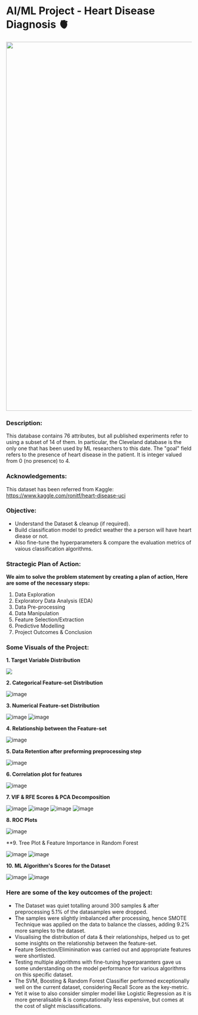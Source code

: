 # AI/ML Project - Heart Disease Diagnosis 🫀

<p align="center"><img src="https://user-images.githubusercontent.com/54996245/146058811-db5d9600-dca9-4bf5-a355-7ebcce3f6592.jpg" style="width: 1000px;"/></p>

### Description:

This database contains 76 attributes, but all published experiments refer to using a subset of 14 of them. In particular, the Cleveland database is the only one that has been used by ML researchers to
this date. The "goal" field refers to the presence of heart disease in the patient. It is integer valued from 0 (no presence) to 4.

### Acknowledgements:
This dataset has been referred from Kaggle: \
https://www.kaggle.com/ronitf/heart-disease-uci

### Objective:
- Understand the Dataset & cleanup (if required).
- Build classification model to predict weather the a person will have heart diease or not.
- Also fine-tune the hyperparameters & compare the evaluation metrics of vaious classification algorithms.

### Stractegic Plan of Action:
**We aim to solve the problem statement by creating a plan of action, Here are some of the necessary steps:**
1. Data Exploration
2. Exploratory Data Analysis (EDA)
3. Data Pre-processing
4. Data Manipulation
5. Feature Selection/Extraction
6. Predictive Modelling
7. Project Outcomes & Conclusion

### Some Visuals of the Project:

**1. Target Variable Distribution**
  
<p align="left"><img src="https://user-images.githubusercontent.com/54996245/146058950-b79112da-31a2-4928-91db-576d79713adb.png" /></p>

**2. Categorical Feature-set Distribution**

![image](https://user-images.githubusercontent.com/54996245/146059005-05fdcc35-bc8b-4ac5-b77c-08eca6e3aa0d.png)


**3. Numerical Feature-set Distribution**

![image](https://user-images.githubusercontent.com/54996245/146059068-d45abe7e-6ad8-4f73-95ab-10182cde7860.png)
![image](https://user-images.githubusercontent.com/54996245/146059084-81b7a054-38c0-4830-9a99-6d56a0c62a33.png)

**4. Relationship between the Feature-set**

![image](https://user-images.githubusercontent.com/54996245/146059104-9f92a475-2f2f-4239-8c6c-8fe705d5caa0.png)

**5. Data Retention after preforming preprocessing step**

![image](https://user-images.githubusercontent.com/54996245/146059128-01670076-b8ad-426d-853c-34b737aff856.png)

**6. Correlation plot for features**

![image](https://user-images.githubusercontent.com/54996245/146059162-df818d16-72c4-47d8-ac29-367723eb58cf.png)

**7. VIF & RFE Scores & PCA Decomposition**
  
![image](https://user-images.githubusercontent.com/54996245/146059190-45214e2d-4938-4900-a535-ace56d2c2272.png)
![image](https://user-images.githubusercontent.com/54996245/146059216-7dd50dcb-6c3d-4100-8695-1318924e74d6.png)
![image](https://user-images.githubusercontent.com/54996245/146059229-9f9297d7-03b0-4b38-babc-db4b188508f4.png)
![image](https://user-images.githubusercontent.com/54996245/146059240-9cfa87d5-17a7-4034-b07b-725e36f6b79d.png)

**8. ROC Plots**

![image](https://user-images.githubusercontent.com/54996245/146059280-02337c33-da92-4b61-8181-d917e6bd383e.png)

**9. Tree Plot & Feature Importance in Random Forest
  
![image](https://user-images.githubusercontent.com/54996245/146059302-8433ecd5-a020-4d13-abd6-a104b758ecb0.png)
![image](https://user-images.githubusercontent.com/54996245/146059327-a83f4084-32a2-46b3-a03f-77a07a0b5112.png)


**10. ML Algorithm's Scores for the Dataset**
  
![image](https://user-images.githubusercontent.com/54996245/146059354-69b80785-aa32-484b-9ce3-f07f9c2ee974.png)
![image](https://user-images.githubusercontent.com/54996245/146059361-b43dc641-7197-43c3-a593-464d633b866a.png)

  
### Here are some of the key outcomes of the project:
- The Dataset was quiet totalling around 300 samples & after preprocessing 5.1% of the datasamples were dropped. 
- The samples were slightly imbalanced after processing, hence SMOTE Technique was applied on the data to  balance the classes, adding 9.2% more samples to the dataset.
- Visualising the distribution of data & their relationships, helped us to get some insights on the relationship between the feature-set.
- Feature Selection/Eliminination was carried out and appropriate features were shortlisted.
- Testing multiple algorithms with fine-tuning hyperparamters gave us some understanding on the model performance for various algorithms on this specific dataset.
- The SVM, Boosting & Random Forest Classifier performed exceptionally well on the current dataset, considering Recall Score as the key-metric.
- Yet it wise to also consider simpler model like Logistic Regression as it is more generalisable & is computationally less expensive, but comes at the cost of slight misclassifications.

